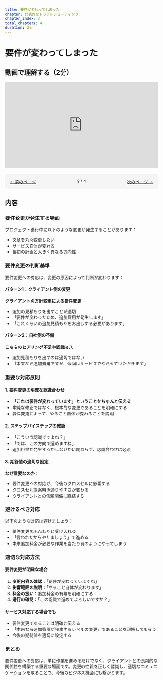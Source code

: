 ```yaml
---
title: 要件が変わってしまった
chapter: 代表的なトラブルシューティング
chapter_index: 3
total_chapters: 4
duration: 2分
---
```


# 要件が変わってしまった

## 動画で理解する（2分）

<div style="position: relative; padding-bottom: 56.25%; height: 0;"><iframe src="https://www.loom.com/share/c831426db9d64f629fcad845a32d3655?sid=a93738af-e047-4c19-980c-91747dd4a215" frameborder="0" webkitallowfullscreen mozallowfullscreen allowfullscreen style="position: absolute; top: 0; left: 0; width: 100%; height: 100%;"></iframe></div>

<div style="display: flex; justify-content: space-between; margin-top: 20px; margin-bottom: 20px; padding: 15px; background: #f5f5f5; border-radius: 8px;">
  <div style="text-align: left;">
    <a href="02_品質問題：基本的なミスの連発.md">← 前のページ</a>
  </div>
  <div style="text-align: center;">
    3 / 4
  </div>
  <div style="text-align: right;">
    <a href="04_コミュニケーション問題.md">次のページ →</a>
  </div>
</div>

## 内容

### 要件変更が発生する場面

プロジェクト進行中に以下のような変更が発生することがあります：
- 文章を丸々変更したい
- サービス自体が変わる
- 当初の計画と大きく異なる方向性

### 要件変更の判断基準

要件変更への対応は、変更の原因によって判断が変わります：

#### パターン1：クライアント側の変更
**クライアントの方針変更による要件変更**
- 追加の見積もりを出すことが適切
- 「要件が変わったため、追加費用が発生します」
- 「これくらいの追加見積もりをお出しする必要があります」

#### パターン2：自社側の不備
**こちらのヒアリング不足や認識ミス**
- 追加見積もりを出すのは適切ではない
- 「本来なら追加費用ですが、今回はサービスでやらせていただきます」

### 重要な対応原則

#### 1. 要件変更の明確な認識合わせ
- **「これは要件が変わっています」ということをちゃんと伝える**
- 単純な修正ではなく、根本的な変更であることを明確にする
- 要件変更によって、やること自体が変わることを説明

#### 2. ステップバイステップの確認
- 「こういう認識ですよね？」
- 「では、この方向で進めますね」
- 追加料金が発生するかしないかに関わらず、認識合わせは必須

#### 3. 期待値の適切な設定
**なぜ重要なのか**：
- 要件変更への対応が、今後のクロスセルに影響する
- クロスセル提案時の通りやすさが変わる
- クライアントとの信頼関係に直結する

### 避けるべき対応

以下のような対応は避けましょう：
- 要件変更をふんわりと受け入れる
- 「言われたからやりましょう」で進める
- 本来追加料金が必要な作業を当たり前のようにやってしまう

### 適切な対応方法

#### 要件変更が明確な場合
1. **変更内容の確認**：「要件が変わっていますね」
2. **影響範囲の説明**：「やること自体が変わります」
3. **料金の扱い**：追加料金の有無を明確にする
4. **進行の確認**：「この認識で進めてよろしいですか？」

#### サービス対応する場合でも
- 要件変更であることは明確に伝える
- 「本来なら追加費用が発生するレベルの変更」であることを理解してもらう
- 今後の期待値を適切に設定する

### まとめ

要件変更への対応は、単に作業を進めるだけでなく、クライアントとの長期的な関係性を構築する重要な場面です。変更の性質を正しく認識し、適切なコミュニケーションを取ることで、今後のビジネス機会にも繋がります。